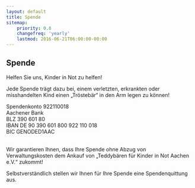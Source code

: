```yaml
---
layout: default
title: Spende
sitemap:
    priority: 0.8
    changefreq: 'yearly'
    lastmod: 2016-06-21T06:00:00-00:00
---
```


## Spende

Helfen Sie uns, Kinder in Not zu helfen!

Jede Spende trägt dazu bei, einem verletzten, erkrankten oder misshandelten Kind einen „Tröstebär“ in den Arm legen zu können!

Spendenkonto 922110018<br/>
Aachener Bank<br/>
BLZ 390 601 80<br/>
IBAN DE 90 390 601 800 922 110 018<br/>
BIC GENODED1AAC<br/>
<br/>

Wir garantieren Ihnen, dass Ihre Spende ohne Abzug von Verwaltungskosten dem Ankauf von „Teddybären für Kinder in Not Aachen e.V.“ zukommt!

Selbstverständlich stellen wir Ihnen für Ihre Spende eine Spendenquittung aus.
